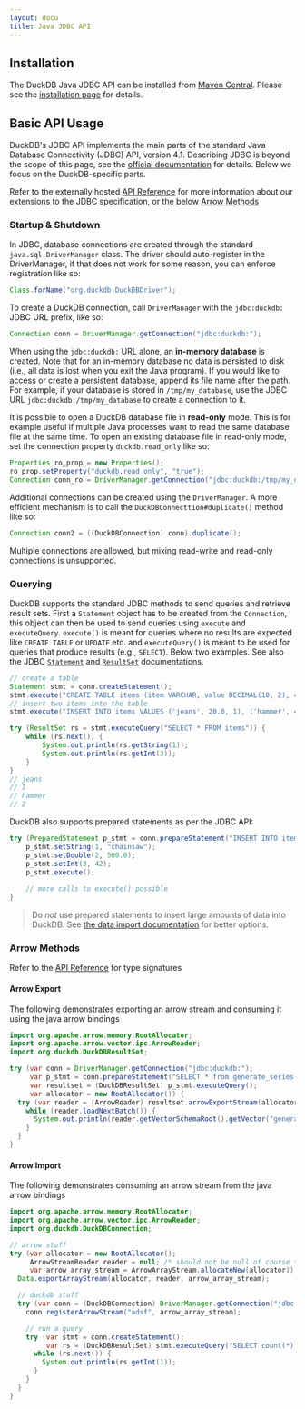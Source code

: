 ```yaml
---
layout: docu
title: Java JDBC API
---
```


## Installation

The DuckDB Java JDBC API can be installed from [Maven Central](https://search.maven.org/artifact/org.duckdb/duckdb_jdbc). Please see the [installation page](../installation?environment=java) for details.

## Basic API Usage

DuckDB's JDBC API implements the main parts of the standard Java Database Connectivity (JDBC) API, version 4.1. Describing JDBC is beyond the scope of this page, see the [official documentation](https://docs.oracle.com/javase/tutorial/jdbc/basics/index.html) for details. Below we focus on the DuckDB-specific parts. 

Refer to the externally hosted [API Reference](https://javadoc.io/doc/org.duckdb/duckdb_jdbc) for more information about our extensions to the JDBC specification, or the below [Arrow Methods](#arrow-methods)

### Startup & Shutdown

In JDBC, database connections are created through the standard `java.sql.DriverManager` class.  The driver should auto-register in the DriverManager, if that does not work for some reason, you can enforce registration like so:

```java
Class.forName("org.duckdb.DuckDBDriver");
```

To create a DuckDB connection, call `DriverManager` with the `jdbc:duckdb:` JDBC URL prefix, like so:

```java
Connection conn = DriverManager.getConnection("jdbc:duckdb:");
```

When using the `jdbc:duckdb:`  URL alone, an **in-memory database** is created. Note that for an in-memory database no data is persisted to disk (i.e., all data is lost when you exit the Java program). If you would like to access or create a persistent database, append its file name after the path. For example, if your database is stored in `/tmp/my_database`, use the JDBC URL `jdbc:duckdb:/tmp/my_database` to create a connection to it. 

It is possible to open a DuckDB database file in **read-only** mode. This is for example useful if multiple Java processes want to read the same database file at the same time. To open an existing database file in read-only mode, set the connection property `duckdb.read_only` like so:

```java
Properties ro_prop = new Properties();
ro_prop.setProperty("duckdb.read_only", "true");
Connection conn_ro = DriverManager.getConnection("jdbc:duckdb:/tmp/my_database", ro_prop);
```

Additional connections can be created using the `DriverManager`. A more efficient mechanism is to call the `DuckDBConnecttion#duplicate()` method like so:

```java
Connection conn2 = ((DuckDBConnection) conn).duplicate();
```

Multiple connections are allowed, but mixing read-write and read-only connections is unsupported.

### Querying

DuckDB supports the standard JDBC methods to send queries and retrieve result sets. First a `Statement` object has to be created from the `Connection`, this object can then be used to send queries using `execute` and `executeQuery`. `execute()` is meant for queries where no results are expected like `CREATE TABLE` or `UPDATE` etc. and `executeQuery()` is meant to be used for queries that produce results (e.g., `SELECT`). Below two examples. See also the JDBC [`Statement`](https://docs.oracle.com/javase/7/docs/api/java/sql/Statement.html) and [`ResultSet`](https://docs.oracle.com/javase/7/docs/api/java/sql/ResultSet.html) documentations.

```java
// create a table
Statement stmt = conn.createStatement();
stmt.execute("CREATE TABLE items (item VARCHAR, value DECIMAL(10, 2), count INTEGER)");
// insert two items into the table
stmt.execute("INSERT INTO items VALUES ('jeans', 20.0, 1), ('hammer', 42.2, 2)");
```

```java
try (ResultSet rs = stmt.executeQuery("SELECT * FROM items")) {
    while (rs.next()) {
        System.out.println(rs.getString(1));
        System.out.println(rs.getInt(3));
    }
}
// jeans
// 1
// hammer
// 2
```

DuckDB also supports prepared statements as per the JDBC API:

```java
try (PreparedStatement p_stmt = conn.prepareStatement("INSERT INTO items VALUES (?, ?, ?);")) {
    p_stmt.setString(1, "chainsaw");
    p_stmt.setDouble(2, 500.0);
    p_stmt.setInt(3, 42);
    p_stmt.execute();
    
    // more calls to execute() possible
}
```

> Do *not* use prepared statements to insert large amounts of data into DuckDB. See [the data import documentation](../data/overview) for better options.

### Arrow Methods

Refer to the [API Reference](https://javadoc.io/doc/org.duckdb/duckdb_jdbc/latest/org/duckdb/DuckDBResultSet.html#arrowExportStream(java.lang.Object,long)) for type signatures

#### Arrow Export

The following demonstrates exporting an arrow stream and consuming it using the java arrow bindings

```java
import org.apache.arrow.memory.RootAllocator;
import org.apache.arrow.vector.ipc.ArrowReader;
import org.duckdb.DuckDBResultSet;

try (var conn = DriverManager.getConnection("jdbc:duckdb:");
     var p_stmt = conn.prepareStatement("SELECT * from generate_series(2000)");
     var resultset = (DuckDBResultSet) p_stmt.executeQuery();
     var allocator = new RootAllocator()) {
  try (var reader = (ArrowReader) resultset.arrowExportStream(allocator, 256)) {
    while (reader.loadNextBatch()) {
      System.out.println(reader.getVectorSchemaRoot().getVector("generate_series"));
    }
  }
}
```

#### Arrow Import

The following demonstrates consuming an arrow stream from the java arrow bindings

```java
import org.apache.arrow.memory.RootAllocator;
import org.apache.arrow.vector.ipc.ArrowReader;
import org.duckdb.DuckDBConnection;

// arrow stuff
try (var allocator = new RootAllocator();
     ArrowStreamReader reader = null; /* should not be null of course */
     var arrow_array_stream = ArrowArrayStream.allocateNew(allocator)) {
  Data.exportArrayStream(allocator, reader, arrow_array_stream);

  // duckdb stuff
  try (var conn = (DuckDBConnection) DriverManager.getConnection("jdbc:duckdb:")) {
    conn.registerArrowStream("adsf", arrow_array_stream);

    // run a query
    try (var stmt = conn.createStatement();
         var rs = (DuckDBResultSet) stmt.executeQuery("SELECT count(*) FROM adsf")) {
      while (rs.next()) {
        System.out.println(rs.getInt(1));
      }
    }
  }
}
```
